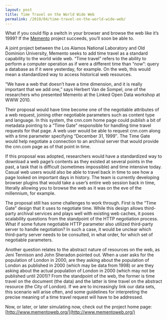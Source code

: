 ```yaml
---
layout: post
title: Time Travel on the World Wide Web
permalink: /2010/04/time-travel-on-the-world-wide-web/
---
```


What if you could flip a switch in your browser and browse the web like it’s
1999? If the [Memento](http://www.mementoweb.org/) project succeeds, you’ll
soon be able to.

A joint project between the Los Alamos National Laboratory and Old Dominion
University, Memento seeks to add time travel as a standard capability to the
world wide web. “Time travel” refers to the ability to perform a computer
operation as if were a different time than “now”: query a database as if it
were yesterday, for example. On the web, this would mean a standardized way to
access historical web resources.

“We have a web that doesn’t have a time dimension, and it is really important
that we add one,” says Herbert Van de Sompel, one of the researchers who
presented Memento at the Linked Open Data workshop at WWW 2010.

Their proposal would have time become one of the negotiable attributes of a web
request, joining other negotiable parameters such as content type and language.
In this system, the cnn.com home page could publish a bit of metadata pointing
to a “Time Gate” responsible for handling time travel requests for that page. A
web user would be able to request cnn.com along with a time parameter
specifying “December 31, 1999″. The Time Gate would help negotiate a connection
to an archival server that would provide the cnn.com page as of that point in
time.

If this proposal was adopted, researchers would have a standardized way to
download a web page’s contents as they existed at several points in the past, a
task that is difficult (sometimes impossible) and time intensive today. Casual
web users would also be able to travel back in time to see how a page looked on
important days in history. The team is currently developing browser plugins
that would take a user’s entire web session back in time, literally allowing
you to browse the web as it was on the eve of the millennium, for example.

The proposal still has some challenges to work through. First is the “Time
Gate” design that it uses to negotiate time. While this design allows
third-party archival services and plays well with existing web caches, it poses
scalability questions from the standpoint of the HTTP negotiation process. What
if some future negotiable HTTP parameter also utilized third-party server to
  handle negotiation? In such a case, it would be unclear which third-party
  server needs to be consulted, in what order, for which set of negotiable
  parameters.

Another question relates to the abstract nature of resources on the web, as
Jeni Tennison and John Sheradon pointed out. When a user asks for the
population of London in 2000, are they asking about the population of London as
published in 2000 (which may be data from 1998) or are they asking about the
actual population of London in 2000 (which may not be published until 2001)?
From the standpoint of the web, the former is time travel on the document (the
data) and the latter is time travel on the abstract resource (the City of
London). If we are to increasingly link our data sets, this scenario will arise
often, and some guidelines for interpreting the precise meaning of a time
travel request will have to be addressed.

Now, or later, or later simulating now, check out the project home page:
[http://www.mementoweb.org/](http://www.mementoweb.org/)


